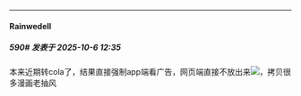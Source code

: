 ﻿
*****

####  Rainwedell  
##### 590#       发表于 2025-10-6 12:35

本来近期转cola了，结果直接强制app端看广告，网页端直接不放出来<img src="https://static.stage1st.com/image/smiley/face2017/003.png" referrerpolicy="no-referrer">，拷贝很多漫画老抽风

